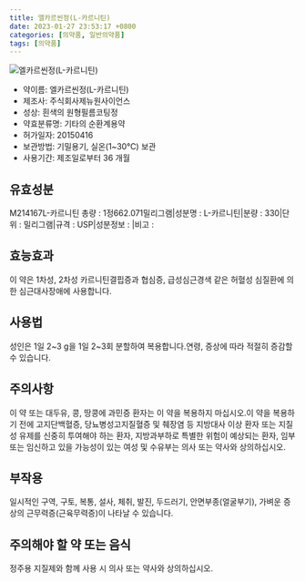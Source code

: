 ```yaml
---
title: 엘카르씬정(L-카르니틴)
date: 2023-01-27 23:53:17 +0800
categories: [의약품, 일반의약품]
tags: [의약품]
---
```

![엘카르씬정(L-카르니틴)](https://nedrug.mfds.go.kr/pbp/cmn/itemImageDownload/1NXa2J_KdMG)

- 약이름: 엘카르씬정(L-카르니틴)
- 제조사: 주식회사제뉴원사이언스
- 성상: 흰색의 원형필름코팅정
- 약효분류명: 기타의 순환계용약
- 허가일자: 20150416
- 보관방법: 기밀용기, 실온(1~30℃) 보관
- 사용기간: 제조일로부터 36 개월
## 유효성분
M214167L-카르니틴
총량 : 1정662.071밀리그램|성분명 : L-카르니틴|분량 : 330|단위 : 밀리그램|규격 : USP|성분정보 : |비고 :
## 효능효과
이 약은 1차성, 2차성 카르니틴결핍증과 협심증, 급성심근경색 같은 허혈성 심질환에 의한 심근대사장애에 사용합니다.
## 사용법
성인은 1일 2~3 g을 1일 2~3회 분할하여 복용합니다.연령, 증상에 따라 적절히 증감할 수 있습니다.
## 주의사항
이 약 또는 대두유, 콩, 땅콩에 과민증 환자는 이 약을 복용하지 마십시오.이 약을 복용하기 전에 고지단백혈증, 당뇨병성고지질혈증 및 췌장염 등 지방대사 이상 환자 또는 지질성 유제를 신중히 투여해야 하는 환자, 지방과부하로 특별한 위험이 예상되는 환자, 임부 또는 임신하고 있을 가능성이 있는 여성 및 수유부는 의사 또는 약사와 상의하십시오.
## 부작용
일시적인 구역, 구토, 복통, 설사, 체취, 발진, 두드러기, 안면부종(얼굴부기), 가벼운 증상의 근무력증(근육무력증)이 나타날 수 있습니다.
## 주의해야 할 약 또는 음식
정주용 지질제와 함께 사용 시 의사 또는 약사와 상의하십시오.
